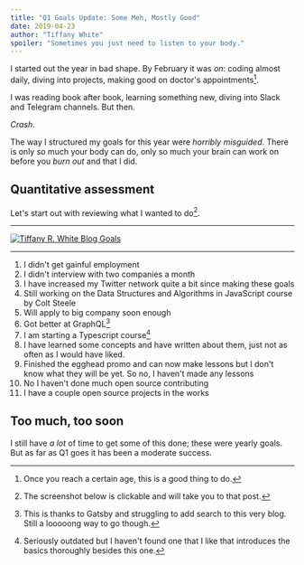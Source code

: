 ```yaml
---
title: "Q1 Goals Update: Some Meh, Mostly Good"
date: 2019-04-23
author: "Tiffany White"
spoiler: "Sometimes you just need to listen to your body."
---
```


I started out the year in bad shape. By February it was *on*: coding almost daily, diving into projects, making good on doctor's appointments[^1].

I was reading book after book, learning something new, diving into Slack and Telegram channels. But then.

*Crash*.

The way I structured my goals for this year were *horribly misguided*. There is only so much your body can do, only so much your brain can work on before you *burn out* and that I did.

## Quantitative assessment

Let's start out with reviewing what I wanted to do[^2].

---

[![Tiffany R. White Blog Goals](https://res.cloudinary.com/twhiteblog/image/upload/v1555650197/Q1%20Goals%20Post/Screenshot-2019-04-19_01-01-34_AM.jpg)](https://tiffanywhite.dev/end-of-year-goals/)

---

1. I didn't get gainful employment
2. I didn't interview with two companies a month
3. I have increased my Twitter network quite a bit since making these goals
4. Still working on the Data Structures and Algorithms in JavaScript course by Colt Steele
5. Will apply to big company soon enough
6. Got better at GraphQL[^3]
7. I am starting a Typescript course[^4]
8. I have learned some concepts and have written about them, just not as often as I would have liked.
9. Finished the egghead promo and can now make lessons but I don't know what they will be yet. So no, I haven't made any lessons
10. No I haven't done much open source contributing
11. I have a couple open source projects in the works

## Too much, too soon

I still have *a lot* of time to get some of this done; these were yearly goals. But as far as Q1 goes it has been a moderate success.




[^1]: Once you reach a certain age, this is a good thing to do.
[^2]: The screenshot below is clickable and will take you to that post.
[^3]: This is thanks to Gatsby and struggling to add search to this very blog. Still a looooong way to go though.
[^4]: Seriously outdated but I haven't found one that I like that introduces the basics thoroughly besides this one.